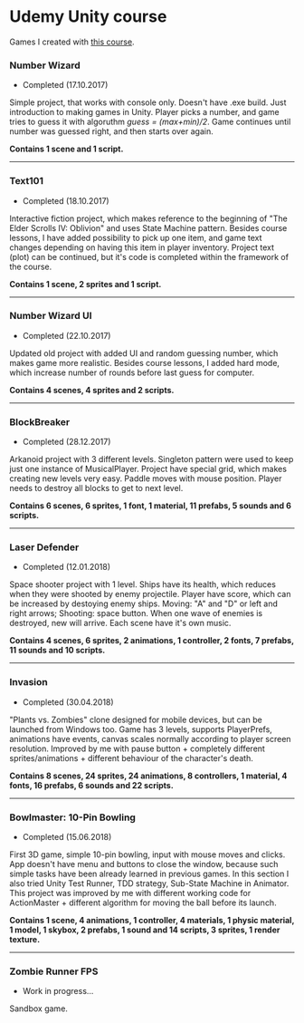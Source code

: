 # Udemy Unity course
Games I created with [this course](https://www.udemy.com/unitycourse/).

### Number Wizard
* Completed (17.10.2017)

Simple project, that works with console only. Doesn't have .exe build. Just introduction to making games in Unity. Player picks a number, and game tries to guess it with algoruthm *guess = (max+min)/2*. Game continues until number was guessed right, and then starts over again.

**Contains 1 scene and 1 script.**

---
### Text101
* Completed (18.10.2017)

Interactive fiction project, which makes reference to the beginning of "The Elder Scrolls IV: Oblivion" and uses State Machine pattern. Besides course lessons, I have added possibility to pick up one item, and game text changes depending on having this item in player inventory. Project text (plot) can be continued, but it's code is completed within the framework of the course.

**Contains 1 scene, 2 sprites and 1 script.**

---
### Number Wizard UI
* Completed (22.10.2017)

Updated old project with added UI and random guessing number, which makes game more realistic. Besides course lessons, I added hard mode, which increase number of rounds before last guess for computer.  

**Contains 4 scenes, 4 sprites and 2 scripts.**

---
### BlockBreaker
* Completed (28.12.2017)

Arkanoid project with 3 different levels. Singleton pattern were used to keep just one instance of MusicalPlayer. Project have special grid, which makes creating new levels very easy. Paddle moves with mouse position. Player needs to destroy all blocks to get to next level.

**Contains 6 scenes, 6 sprites, 1 font, 1 material, 11 prefabs, 5 sounds and 6 scripts.**

---
### Laser Defender
* Completed (12.01.2018)

Space shooter project with 1 level. Ships have its health, which reduces when they were shooted by enemy projectile. Player have score, which can be increased by destoying enemy ships. Moving: "A" and "D" or left and right arrows; Shooting: space button. When one wave of enemies is destroyed, new will arrive. Each scene have it's own music.

**Contains 4 scenes, 6 sprites, 2 animations, 1 controller, 2 fonts, 7 prefabs, 11 sounds and 10 scripts.**

---
### Invasion
* Completed (30.04.2018)

"Plants vs. Zombies" clone designed for mobile devices, but can be launched from Windows too. Game has 3 levels, supports PlayerPrefs, animations have events, canvas scales normally according to player screen resolution. Improved by me with pause button + completely different sprites/animations + different behaviour of the character's death.


**Contains 8 scenes, 24 sprites, 24 animations, 8 controllers, 1 material, 4 fonts, 16 prefabs, 6 sounds and 22 scripts.**

---
### Bowlmaster: 10-Pin Bowling
* Completed (15.06.2018)

First 3D game, simple 10-pin bowling, input with mouse moves and clicks. App doesn't have menu and buttons to close the window, because such simple tasks have been already learned in previous games. In this section I also tried Unity Test Runner, TDD strategy, Sub-State Machine in Animator. This project was improved by me with different working code for ActionMaster + different algorithm for moving the ball before its launch.


**Contains 1 scene, 4 animations, 1 controller, 4 materials, 1 physic material, 1 model, 1 skybox, 2 prefabs, 1 sound and 14 scripts, 3 sprites, 1 render texture.**

---
### Zombie Runner FPS
* Work in progress...

Sandbox game.
